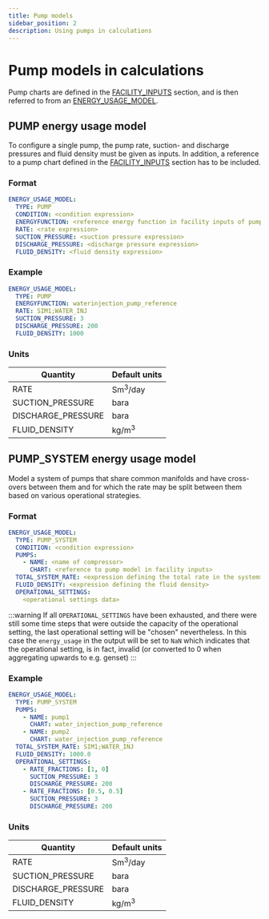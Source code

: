 ```yaml
---
title: Pump models
sidebar_position: 2
description: Using pumps in calculations
---
```


# Pump models in calculations
Pump charts are defined in the [FACILITY_INPUTS](/about/modelling/setup/facility_inputs/index.md) section, and is then referred to from an
[ENERGY_USAGE_MODEL](/about/references/ENERGY_USAGE_MODEL.md).

## PUMP energy usage model
To configure a single pump, the pump rate, suction- and discharge pressures and fluid density must be given as inputs. In addition, a reference to a pump chart defined in the
[FACILITY_INPUTS](/about/modelling/setup/facility_inputs/pump_modelling/pump_charts.md) section has to be included.

### Format
~~~~~~~~yaml
ENERGY_USAGE_MODEL:
  TYPE: PUMP
  CONDITION: <condition expression>
  ENERGYFUNCTION: <reference energy function in facility inputs of pump type>
  RATE: <rate expression>
  SUCTION_PRESSURE: <suction pressure expression>
  DISCHARGE_PRESSURE: <discharge pressure expression>
  FLUID_DENSITY: <fluid density expression>
~~~~~~~~

### Example
~~~~~~~~yaml
ENERGY_USAGE_MODEL:
  TYPE: PUMP
  ENERGYFUNCTION: waterinjection_pump_reference
  RATE: SIM1;WATER_INJ
  SUCTION_PRESSURE: 3
  DISCHARGE_PRESSURE: 200
  FLUID_DENSITY: 1000
~~~~~~~~

### Units

| Quantity           | Default units      |
|--------------------|--------------------|
| RATE               | Sm<sup>3</sup>/day |
| SUCTION_PRESSURE   | bara                |
| DISCHARGE_PRESSURE | bara               |
| FLUID_DENSITY      | kg/m<sup>3</sup>   |


## PUMP_SYSTEM energy usage model

Model a system of pumps that share common manifolds and have cross-overs between them and for which the rate may be
split between them based on various operational strategies.

### Format
~~~~~~~~yaml
ENERGY_USAGE_MODEL:
  TYPE: PUMP_SYSTEM
  CONDITION: <condition expression>
  PUMPS:
    - NAME: <name of compressor>
      CHART: <reference to pump model in facility inputs>
  TOTAL_SYSTEM_RATE: <expression defining the total rate in the system>
  FLUID_DENSITY: <expression defining the fluid density>
  OPERATIONAL_SETTINGS:
    <operational settings data>
~~~~~~~~

:::warning
 If all `OPERATIONAL_SETTINGS` have been exhausted, and there were still some time steps that were outside the
 capacity of the operational setting, the last operational setting will be "chosen" nevertheless. In this case the
 `energy_usage` in the output will be set to `NaN` which indicates that the operational setting, is in fact, invalid
 (or converted to 0 when aggregating upwards to e.g. genset)
:::

### Example

~~~~~~~~yaml
ENERGY_USAGE_MODEL:
  TYPE: PUMP_SYSTEM
  PUMPS:
    - NAME: pump1
      CHART: water_injection_pump_reference
    - NAME: pump2
      CHART: water_injection_pump_reference
  TOTAL_SYSTEM_RATE: SIM1;WATER_INJ
  FLUID_DENSITY: 1000.0
  OPERATIONAL_SETTINGS:
    - RATE_FRACTIONS: [1, 0]
      SUCTION_PRESSURE: 3
      DISCHARGE_PRESSURE: 200
    - RATE_FRACTIONS: [0.5, 0.5]
      SUCTION_PRESSURE: 3
      DISCHARGE_PRESSURE: 200
~~~~~~~~

### Units

| Quantity           | Default units      |
|--------------------|--------------------|
| RATE               | Sm<sup>3</sup>/day |
| SUCTION_PRESSURE   | bara                |
| DISCHARGE_PRESSURE | bara               |
| FLUID_DENSITY      | kg/m<sup>3</sup>   |